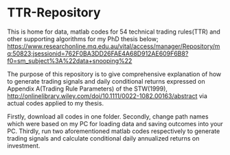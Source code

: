 # TTR-Repository
This is home for data, matlab codes for 54 technical trading rules(TTR) and other supporting algorithms for my PhD thesis below;
https://www.researchonline.mq.edu.au/vital/access/manager/Repository/mq:50823;jsessionid=762F0BA3DD26FAE4A68D912AE609F6B8?f0=sm_subject%3A%22data+snooping%22

The purpose of this repository is to give comprehensive explanation of how to generate trading signals and daily conditional returns expressed on Appendix A(Trading Rule Parameters) of the STW(1999), http://onlinelibrary.wiley.com/doi/10.1111/0022-1082.00163/abstract via actual codes applied to my thesis.

Firstly, download all codes in one folder.
Secondly, change path names which were based on my PC for loading data and saving outcomes into your PC.
Thirdly, run two aforementioned matlab codes respectively to generate trading signals and calculate conditional daily annualized returns on investment.
